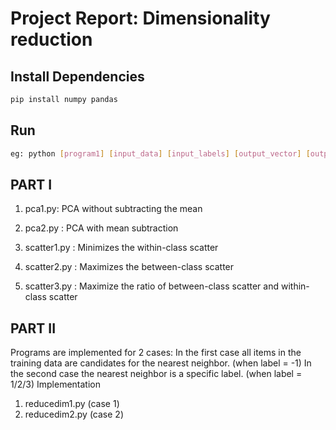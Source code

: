 # Project Report: Dimensionality reduction

## Install Dependencies

```python
pip install numpy pandas
```

## Run

```bash
eg: python [program1] [input_data] [input_labels] [output_vector] [output_reduced_data]
```

## PART I

1. pca1.py: PCA without subtracting the mean

2. pca2.py : PCA with mean subtraction

3. scatter1.py : Minimizes the within-class scatter

4. scatter2.py : Maximizes the between-class scatter

5. scatter3.py : Maximize the ratio of between-class scatter and within-class scatter

## PART II

Programs are implemented for 2 cases:
In the first case all items in the training data are candidates for the nearest neighbor. (when label = -1) In the second case the nearest neighbor is a specific label. (when label = 1/2/3) Implementation

1. reducedim1.py (case 1)
2. reducedim2.py (case 2)
